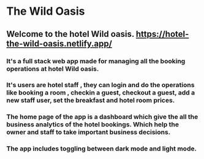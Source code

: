 # The Wild Oasis

## Welcome to the hotel Wild oasis. https://hotel-the-wild-oasis.netlify.app/

### It's a full stack web app made for managing all the booking operations at hotel Wild oasis.
### It's users are hotel staff , they can login and do the operations like booking a room , checkin a guest, checkout a guest, add a new staff user, set the breakfast and hotel room prices. 
### The home page of the app is a dashboard which give the all the business analytics of the hotel bookings. Which help the owner and staff to take important business decisions.
### The app includes toggling between dark mode and light mode.
